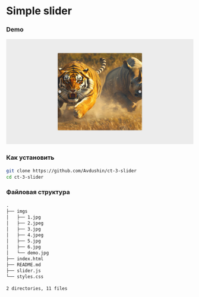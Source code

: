# Simple slider

### Demo
![demo](./imgs/demo.jpg)

### Как установить
```bash
git clone https://github.com/Avdushin/ct-3-slider
cd ct-3-slider
```

### Файловая структура
```
.
├── imgs
│   ├── 1.jpg
│   ├── 2.jpeg
│   ├── 3.jpg
│   ├── 4.jpeg
│   ├── 5.jpg
│   ├── 6.jpg
│   └── demo.jpg
├── index.html
├── README.md
├── slider.js
└── styles.css

2 directories, 11 files
```